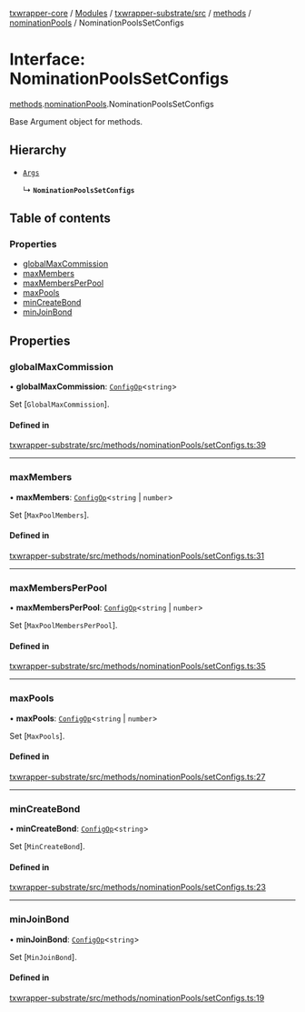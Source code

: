 [txwrapper-core](../README.md) / [Modules](../modules.md) / [txwrapper-substrate/src](../modules/txwrapper_substrate_src.md) / [methods](../modules/txwrapper_substrate_src.methods.md) / [nominationPools](../modules/txwrapper_substrate_src.methods.nominationPools.md) / NominationPoolsSetConfigs

# Interface: NominationPoolsSetConfigs

[methods](../modules/txwrapper_substrate_src.methods.md).[nominationPools](../modules/txwrapper_substrate_src.methods.nominationPools.md).NominationPoolsSetConfigs

Base Argument object for methods.

## Hierarchy

- [`Args`](../modules/txwrapper_core_src.md#args)

  ↳ **`NominationPoolsSetConfigs`**

## Table of contents

### Properties

- [globalMaxCommission](txwrapper_substrate_src.methods.nominationPools.NominationPoolsSetConfigs.md#globalmaxcommission)
- [maxMembers](txwrapper_substrate_src.methods.nominationPools.NominationPoolsSetConfigs.md#maxmembers)
- [maxMembersPerPool](txwrapper_substrate_src.methods.nominationPools.NominationPoolsSetConfigs.md#maxmembersperpool)
- [maxPools](txwrapper_substrate_src.methods.nominationPools.NominationPoolsSetConfigs.md#maxpools)
- [minCreateBond](txwrapper_substrate_src.methods.nominationPools.NominationPoolsSetConfigs.md#mincreatebond)
- [minJoinBond](txwrapper_substrate_src.methods.nominationPools.NominationPoolsSetConfigs.md#minjoinbond)

## Properties

### globalMaxCommission

• **globalMaxCommission**: [`ConfigOp`](../modules/txwrapper_substrate_src.methods.nominationPools.md#configop)\<`string`\>

Set [`GlobalMaxCommission`].

#### Defined in

[txwrapper-substrate/src/methods/nominationPools/setConfigs.ts:39](https://github.com/paritytech/txwrapper-core/blob/fe8eeb2/packages/txwrapper-substrate/src/methods/nominationPools/setConfigs.ts#L39)

___

### maxMembers

• **maxMembers**: [`ConfigOp`](../modules/txwrapper_substrate_src.methods.nominationPools.md#configop)\<`string` \| `number`\>

Set [`MaxPoolMembers`].

#### Defined in

[txwrapper-substrate/src/methods/nominationPools/setConfigs.ts:31](https://github.com/paritytech/txwrapper-core/blob/fe8eeb2/packages/txwrapper-substrate/src/methods/nominationPools/setConfigs.ts#L31)

___

### maxMembersPerPool

• **maxMembersPerPool**: [`ConfigOp`](../modules/txwrapper_substrate_src.methods.nominationPools.md#configop)\<`string` \| `number`\>

Set [`MaxPoolMembersPerPool`].

#### Defined in

[txwrapper-substrate/src/methods/nominationPools/setConfigs.ts:35](https://github.com/paritytech/txwrapper-core/blob/fe8eeb2/packages/txwrapper-substrate/src/methods/nominationPools/setConfigs.ts#L35)

___

### maxPools

• **maxPools**: [`ConfigOp`](../modules/txwrapper_substrate_src.methods.nominationPools.md#configop)\<`string` \| `number`\>

Set [`MaxPools`].

#### Defined in

[txwrapper-substrate/src/methods/nominationPools/setConfigs.ts:27](https://github.com/paritytech/txwrapper-core/blob/fe8eeb2/packages/txwrapper-substrate/src/methods/nominationPools/setConfigs.ts#L27)

___

### minCreateBond

• **minCreateBond**: [`ConfigOp`](../modules/txwrapper_substrate_src.methods.nominationPools.md#configop)\<`string`\>

Set [`MinCreateBond`].

#### Defined in

[txwrapper-substrate/src/methods/nominationPools/setConfigs.ts:23](https://github.com/paritytech/txwrapper-core/blob/fe8eeb2/packages/txwrapper-substrate/src/methods/nominationPools/setConfigs.ts#L23)

___

### minJoinBond

• **minJoinBond**: [`ConfigOp`](../modules/txwrapper_substrate_src.methods.nominationPools.md#configop)\<`string`\>

Set [`MinJoinBond`].

#### Defined in

[txwrapper-substrate/src/methods/nominationPools/setConfigs.ts:19](https://github.com/paritytech/txwrapper-core/blob/fe8eeb2/packages/txwrapper-substrate/src/methods/nominationPools/setConfigs.ts#L19)
